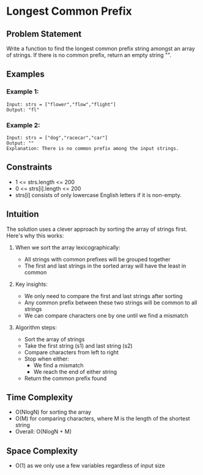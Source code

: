 # Longest Common Prefix

## Problem Statement
Write a function to find the longest common prefix string amongst an array of strings.
If there is no common prefix, return an empty string "".

## Examples

### Example 1:
```
Input: strs = ["flower","flow","flight"]
Output: "fl"
```

### Example 2:
```
Input: strs = ["dog","racecar","car"]
Output: ""
Explanation: There is no common prefix among the input strings.
```

## Constraints
- 1 <= strs.length <= 200
- 0 <= strs[i].length <= 200
- strs[i] consists of only lowercase English letters if it is non-empty.

## Intuition
The solution uses a clever approach by sorting the array of strings first. Here's why this works:

1. When we sort the array lexicographically:
   - All strings with common prefixes will be grouped together
   - The first and last strings in the sorted array will have the least in common

2. Key insights:
   - We only need to compare the first and last strings after sorting
   - Any common prefix between these two strings will be common to all strings
   - We can compare characters one by one until we find a mismatch

3. Algorithm steps:
   - Sort the array of strings
   - Take the first string (s1) and last string (s2)
   - Compare characters from left to right
   - Stop when either:
     - We find a mismatch
     - We reach the end of either string
   - Return the common prefix found

## Time Complexity
- O(NlogN) for sorting the array
- O(M) for comparing characters, where M is the length of the shortest string
- Overall: O(NlogN + M)

## Space Complexity
- O(1) as we only use a few variables regardless of input size
